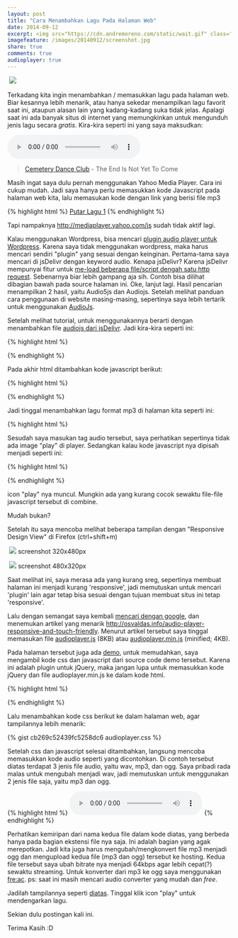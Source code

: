 ```yaml
---
layout: post
title: "Cara Menambahkan Lagu Pada Halaman Web"
date: 2014-09-12
excerpt: <img src="https://cdn.andremoreno.com/static/wait.gif" class="resize js_show loading_image" data-href="/images/20140912/screenshot.jpg" alt="" /> Terkadang kita ingin menambahkan / memasukkan lagu pada halaman web. Biar kesannya lebih menarik, atau hanya sekedar menampilkan lagu favorit saat ini, ataupun alasan lain yang kadang-kadang suka tidak jelas. Apalagi saat ini ada banyak situs di internet yang memungkinkan untuk mengunduh jenis lagu secara <em>gratis</em>.
imagefeature: /images/20140912/screenshot.jpg
share: true
comments: true
audioplayer: true
---
```


<a href="{{site.staticurl}}/images/20140912/screenshot.jpg" class="swipebox" title=""><img src="{{site.staticurl}}/static/wait.gif" class="resize js_show loading_image" data-href="/images/20140912/screenshot.jpg" alt="" /></a>
<noscript><img src="{{site.staticurl}}/s720/images/20140912/screenshot.jpg" /></noscript>

Terkadang kita ingin menambahkan / memasukkan lagu pada halaman web. Biar kesannya lebih menarik, atau hanya sekedar menampilkan lagu favorit saat ini, ataupun alasan lain yang kadang-kadang suka tidak jelas. Apalagi saat ini ada banyak situs di internet yang memungkinkan untuk mengunduh jenis lagu secara *gratis*. Kira-kira seperti ini yang saya maksudkan:

<audio preload="auto" controls>
    <source src="{{site.staticurl}}/misc/CDC_teinytc.mp3" />
    <source src="{{site.staticurl}}/misc/CDC_teinytc.ogg" />
</audio>

> <a href="https://twitter.com/CDCJKT" target="_blank">Cemetery Dance Club</a> - The End Is Not Yet To Come

Masih ingat saya dulu pernah menggunakan Yahoo Media Player. Cara ini cukup mudah. Jadi saya hanya perlu memasukkan kode Javascript pada halaman web kita, lalu memasukan kode dengan link yang berisi file mp3

{% highlight html %}
<a href="song1.mp3">Putar Lagu 1</a>
{% endhighlight %}

Tapi nampaknya http://mediaplayer.yahoo.com/js sudah tidak aktif lagi.

Kalau menggunakan Wordpress, bisa mencari <a href="https://www.google.com/search?q=wordpress+audio+player" target="_blank">plugin audio player untuk Wordpress</a>. Karena saya tidak menggunakan wordpress, maka harus mencari sendiri "plugin" yang sesuai dengan keinginan. Pertama-tama saya mencari di jsDelivr dengan keyword audio. Kenapa jsDelivr? Karena jsDelivr mempunyai fitur untuk <a href="https://github.com/jsdelivr/jsdelivr#load-multiple-files-with-single-http-request">me-load beberapa file/script dengah satu http request</a>. Sebenarnya biar lebih gampang aja sih. Contoh bisa dilihat dibagian bawah pada source halaman ini.
Oke, lanjut lagi. Hasil pencarian menampilkan 2 hasil, yaitu Audio5js dan Audiojs. Setelah melihat panduan cara penggunaan di website masing-masing, sepertinya saya lebih tertarik untuk menggunakan <a href="http://kolber.github.io/audiojs/" target="_blank">AudioJs</a>.

Setelah melihat tutorial, untuk menggunakannya berarti dengan menambahkan file <a href="http://www.jsdelivr.com/#!audiojs" target="_blank">audiojs dari jsDelivr</a>. Jadi kira-kira seperti ini:

{% highlight html %}
<script src="https://cdn.jsdelivr.net/g/jquery,jquery.migrate,audiojs"></script>
{% endhighlight %}

Pada akhir html ditambahkan kode javascript berikut:

{% highlight html %}
<script>
  audiojs.events.ready(function() {
    var as = audiojs.createAll();
  });
</script>
{% endhighlight %}

Jadi tinggal menambahkan lagu format mp3 di halaman kita seperti ini:

{% highlight html %}
<audio src="song1.mp3" preload="auto" />
{% endhighlight %}

Sesudah saya masukan tag audio tersebut, saya perhatikan sepertinya tidak ada image "play" di player. Sedangkan kalau kode javascript nya dipisah menjadi seperti ini:

{% highlight html %}
<script src="https://cdn.jsdelivr.net/g/jquery,jquery.migrate"></script>
<script src="https://cdn.jsdelivr.net/audiojs/0.1/audio.min.js"></script>
{% endhighlight %}

icon "play" nya muncul. Mungkin ada yang kurang cocok sewaktu file-file javascript tersebut di combine.

Mudah bukan?


Setelah itu saya mencoba melihat beberapa tampilan dengan "Responsive Design View" di Firefox (ctrl+shift+m)

<a href="{{site.staticurl}}/images/20140912/screenshot2.jpg" class="swipebox" title=""><img src="{{site.staticurl}}/static/wait.gif" class="resize js_show loading_image" data-href="/images/20140912/screenshot2.jpg" alt="" /></a>
<noscript><img src="{{site.staticurl}}/s720/images/20140912/screenshot2.jpg" /></noscript>
screenshot 320x480px

<a href="{{site.staticurl}}/images/20140912/screenshot3.jpg" class="swipebox" title=""><img src="{{site.staticurl}}/static/wait.gif" class="resize js_show loading_image" data-href="/images/20140912/screenshot3.jpg" alt="" /></a>
<noscript><img src="{{site.staticurl}}/s720/images/20140912/screenshot3.jpg" /></noscript>
screenshot 480x320px

Saat melihat ini, saya merasa ada yang kurang sreg, sepertinya membuat halaman ini menjadi kurang 'responsive', jadi memutuskan untuk mencari 'plugin' lain agar tetap bisa sesuai dengan tujuan membuat situs ini tetap 'responsive'.

Lalu dengan semangat saya kembali <a href="https://www.google.com/search?q=responsive%20audio%20player" target="_blank">mencari dengan google</a>, dan menemukan artikel yang menarik <a href="http://osvaldas.info/audio-player-responsive-and-touch-friendly">http://osvaldas.info/audio-player-responsive-and-touch-friendly</a>. Menurut artikel tersebut saya tinggal memasukan file <a href="http://osvaldas.info/examples/audio-player-responsive-and-touch-friendly/audioplayer.js" target="_blank">audioplayer.js</a> (8KB) atau <a href="http://osvaldas.info/examples/audio-player-responsive-and-touch-friendly/audioplayer.min.js">audioplayer.min.js</a> (minified; 4KB).

Pada halaman tersebut juga ada <a href="https://osvaldas.info/examples/audio-player-responsive-and-touch-friendly/">demo</a>, untuk memudahkan, saya mengambil kode css dan javascript dari source code demo tersebut.
Karena ini adalah plugin untuk jQuery, maka jangan lupa untuk memasukkan kode jQuery dan file audioplayer.min.js ke dalam kode html.

{% highlight html %}
<script src="https://cdn.jsdelivr.net/jquery/2.1.1/jquery.js"></script>
<script src="{{site.staticurl}}/js/audioplayer.min.js"></script>
<script>
$( function() {
	$('audio').audioPlayer();
});
</script>
{% endhighlight %}

Lalu menambahkan kode css berikut ke dalam halaman web, agar tampilannya lebih menarik:

{% gist cb269c52439fc5258dc6 audioplayer.css %}

Setelah css dan javascript selesai ditambahkan, langsung mencoba memasukkan kode audio seperti yang dicontohkan. Di contoh tersebut diatas terdapat 3 jenis file audio, yaitu wav, mp3, dan ogg. Saya pribadi rada malas untuk mengubah menjadi wav, jadi memutuskan untuk menggunakan 2 jenis file saja, yaitu mp3 dan ogg.

{% highlight html %}
<audio preload="auto" controls>
    <source src="file_lagu.mp3" />
    <source src="file_lagu.ogg" />
</audio>
{% endhighlight %}

Perhatikan kemiripan dari nama kedua file dalam kode diatas, yang berbeda hanya pada bagian ekstensi file nya saja. Ini adalah bagian yang agak merepotkan. Jadi kita juga harus mengubah/mengkonvert file mp3 menjadi ogg dan mengupload kedua file (mp3 dan ogg) tersebut ke hosting. Kedua file tersebut saya ubah bitrate nya menjadi 64kbps agar lebih cepat(?) sewaktu streaming. Untuk konverter dari mp3 ke ogg saya menggunakan <a href="http://www.freac.org/" target="_blank">fre:ac</a>.
ps: saat ini masih mencari audio converter yang mudah dan *free*.

Jadilah tampilannya seperti <a href="#top">diatas</a>. Tinggal klik icon "play" untuk mendengarkan lagu.

Sekian dulu postingan kali ini.

Terima Kasih :D
